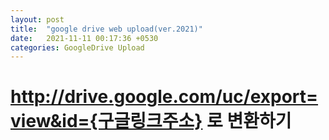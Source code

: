 ```yaml
---
layout: post
title:  "google drive web upload(ver.2021)"
date:   2021-11-11 00:17:36 +0530
categories: GoogleDrive Upload
---
```


# http://drive.google.com/uc/export=view&id={구글링크주소} 로 변환하기
